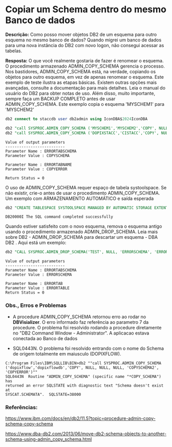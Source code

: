 
# Copiar um Schema dentro do mesmo Banco de dados  


**Descrição:** Como posso mover objetos DB2 de um esquema para outro esquema no mesmo banco de dados? Quando migrei um banco de dados para uma nova instância do DB2 com novo logon, não consegui acessar as tabelas.

**Resposta:** O que você realmente gostaria de fazer é renomear o esquema. O procedimento armazenado ADMIN_COPY_SCHEMA gerencia o processo. Nos bastidores, ADMIN_COPY_SCHEMA está, na verdade, copiando os objetos para outro esquema, em vez de apenas renomear o esquema.
Este exemplo de teste ilustra as etapas básicas. Existem outras opções mais avançadas, consulte a documentação para mais detalhes. Leia o manual do usuário do DB2 para obter notas de uso. Além disso, muito importante, sempre faça um BACKUP COMPLETO antes de usar ADMIN_COPY_SCHEMA.
Este exemplo copia o esquema 'MYSCHEM1' para 'MYSCHEM2'
 

~~~SQL
db2 connect to staccdb user db2admin using IconDBA$2024IconDBA

db2 "call SYSPROC.ADMIN_COPY_SCHEMA ('MYSCHEM1','MYSCHEM2','COPY', NULL, NULL, NULL, 'COPYSCHEMA', 'COPYERROR')"
db2 "call SYSPROC.ADMIN_COPY_SCHEMA ('DOPIXSTACC','CISTACC','COPY', NULL, NULL, NULL, 'COPYSCHEMA', 'COPYERROR')"
~~~

~~~ 
Value of output parameters
--------------------------
Parameter Name : ERRORTABSCHEMA
Parameter Value : COPYSCHEMA
 
Parameter Name : ERRORTABNAME
Parameter Value : COPYERROR

Return Status = 0
~~~ 

O uso de ADMIN_COPY_SCHEMA requer espaço de tabela systoolspace. Se não existir, crie-o antes de usar o procedimento ADMIN_COPY_SCHEMA. Um exemplo com ARMAZENAMENTO AUTOMÁTICO e saída esperada
 
~~~SQL
db2 "CREATE TABLESPACE SYSTOOLSPACE MANAGED BY AUTOMATIC STORAGE EXTENTSIZE 4"
~~~
~~~
DB20000I The SQL command completed successfully
~~~

Quando estiver satisfeito com o novo esquema, remova o esquema antigo usando o procedimento armazenado ADMIN_DROP_SCHEMA. Leia mais sobre DB2 - ADMIN_DROP_SCHEMA para descartar um esquema - DBA DB2 . Aqui está um exemplo:
 
~~~SQL
db2 "CALL SYSPROC.ADMIN_DROP_SCHEMA('TEST', NULL, 'ERRORSCHEMA', 'ERRORTABLE')"
~~~

~~~ 
Value of output parameters
--------------------------
Parameter Name : ERRORTABSCHEMA
Parameter Value : ERRORSCHEMA
 
Parameter Name : ERRORTAB
Parameter Value : ERRORTABLE 
Return Status = 0
~~~

### Obs., Erros e Problemas

- A procedure ADMIN_COPY_SCHEMA retornou erro ao rodar no **DBVisializer**. O erro informado faz referência ao parametro 7 da procedure. O problema foi resolvido rodando a procedure diretamente no "DB2 Command Window - Administrator". A aplicacao estava conectada ao Banco de dados 

- SQL0443N. O problema foi resolvido entrando com o nome do Schema de origem totalmente em maiusculo (DOPIXFLOW). 
~~~
C:\Program Files\IBM\SQLLIB\BIN>db2 ""call SYSPROC.ADMIN_COPY_SCHEMA ('dopixflow','dopixflowdb','COPY', NULL, NULL, NULL, 'COPYSCHEMA2', 'COPYERROR')""
SQL0443N  Routine "ADMIN_COPY_SCHEMA" (specific name "*COPY_SCHEMA") has
returned an error SQLSTATE with diagnostic text "Schema doesn't exist at
SYSCAT.SCHEMATA".  SQLSTATE=38000
~~~



### Referências: 
https://www.ibm.com/docs/en/db2/11.5?topic=procedure-admin-copy-schema-copy-schema

https://www.dba-db2.com/2013/06/move-db2-schema-objects-to-another-schema-using-admin_copy_schema.html
